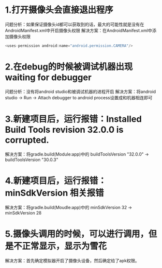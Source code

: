 # 1.打开摄像头会直接退出程序
问题分析：如果保证摄像头id都可以获取到的话，最大的可能性就是没有在AndroidManifest.xml中开启摄像头权限
解决方案：在AndroidManifest.xml中添加摄像头权限
~~~java
<uses-permission android:name="android.permission.CAMERA"/>
~~~

# 2.在debug的时候被调试机器出现 waiting for debugger
问题分析：没有将android studio和被调试机器的进程开启
解决方案：将android studio -> Run -> Attach debugger to android process设置成和机器相连即可

# 3.新建项目后，运行报错：Installed Build Tools revision 32.0.0 is corrupted.
解决方案：将gradle.build(Module:app)中的  buildToolsVersion "32.0.0" ->    buildToolsVersion "30.0.3"

# 4.新建项目后，运行报错：minSdkVersion 相关报错
解决方案：将gradle.build(Moudle:app)中的 minSdkVersion 32 -> minSdkVersion 28

# 5.摄像头调用的时候，可以进行调用，但是不正常显示，显示为雪花
解决方案：首先确定模拟器开启了摄像头设备，然后确定给了apk权限。
